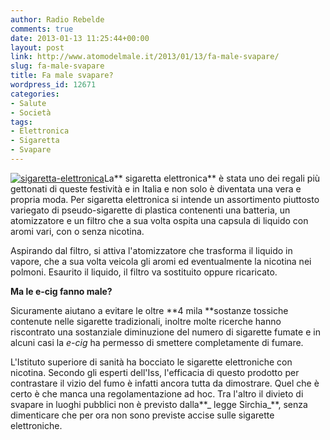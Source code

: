 ```yaml
---
author: Radio Rebelde
comments: true
date: 2013-01-13 11:25:44+00:00
layout: post
link: http://www.atomodelmale.it/2013/01/13/fa-male-svapare/
slug: fa-male-svapare
title: Fa male svapare?
wordpress_id: 12671
categories:
- Salute
- Società
tags:
- Elettronica
- Sigaretta
- Svapare
---
```


[![sigaretta-elettronica](http://www.atomodelmale.it/wp-content/uploads/2013/01/sigaretta-elettronica-300x183.jpg)](http://www.atomodelmale.it/2013/01/13/fa-male-svapare/sigaretta-elettronica/)La** sigaretta elettronica** è stata uno dei regali più gettonati di queste festività e in Italia e non solo è diventata una vera e propria moda. Per sigaretta elettronica si intende un assortimento piuttosto variegato di pseudo-sigarette di plastica contenenti una batteria, un atomizzatore e un filtro che a sua volta ospita una capsula di liquido con aromi vari, con o senza nicotina.

Aspirando dal filtro, si attiva l'atomizzatore che trasforma il liquido in vapore, che a sua volta veicola gli aromi ed eventualmente la nicotina nei polmoni. Esaurito il liquido, il filtro va sostituito oppure ricaricato.

**Ma le e-cig fanno male?**



Sicuramente aiutano a evitare le oltre **4 mila **sostanze tossiche contenute nelle sigarette tradizionali, inoltre molte ricerche hanno riscontrato una sostanziale diminuzione del numero di sigarette fumate e in alcuni casi la _e-cig_ ha permesso di smettere completamente di fumare.

L'Istituto superiore di sanità ha bocciato le sigarette elettroniche con nicotina. Secondo gli esperti dell'Iss, l'efficacia di questo prodotto per contrastare il vizio del fumo è infatti ancora tutta da dimostrare. Quel che è certo è che manca una regolamentazione ad hoc. Tra l'altro il divieto di svapare in luoghi pubblici non è previsto dalla**_ legge Sirchia_**, senza dimenticare che per ora non sono previste accise sulle sigarette elettroniche.
